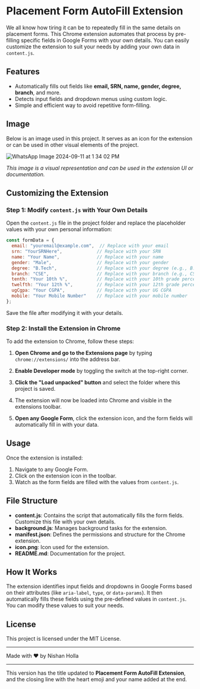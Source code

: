# Placement Form AutoFill Extension

We all know how tiring it can be to repeatedly fill in the same details on placement forms. This Chrome extension automates that process by pre-filling specific fields in Google Forms with your own details. You can easily customize the extension to suit your needs by adding your own data in `content.js`.

## Features

- Automatically fills out fields like **email, SRN, name, gender, degree, branch**, and more.
- Detects input fields and dropdown menus using custom logic.
- Simple and efficient way to avoid repetitive form-filling.

## Image

Below is an image used in this project. It serves as an icon for the extension or can be used in other visual elements of the project.

![WhatsApp Image 2024-09-11 at 1 34 02 PM](https://github.com/user-attachments/assets/d3db159c-5722-4fb3-a785-2a956627fdf7)

*This image is a visual representation and can be used in the extension UI or documentation.*

## Customizing the Extension

### Step 1: Modify `content.js` with Your Own Details

Open the `content.js` file in the project folder and replace the placeholder values with your own personal information:

```javascript
const formData = {
  email: "youremail@example.com",  // Replace with your email
  srn: "YourSRNHere",             // Replace with your SRN
  name: "Your Name",              // Replace with your name
  gender: "Male",                 // Replace with your gender
  degree: "B.Tech",               // Replace with your degree (e.g., B.Tech, MCA)
  branch: "CSE",                  // Replace with your branch (e.g., CSE, ECE)
  tenth: "Your 10th %",           // Replace with your 10th grade percentage
  twelfth: "Your 12th %",         // Replace with your 12th grade percentage
  ugCgpa: "Your CGPA",            // Replace with your UG CGPA
  mobile: "Your Mobile Number"    // Replace with your mobile number
};
```

Save the file after modifying it with your details.

### Step 2: Install the Extension in Chrome

To add the extension to Chrome, follow these steps:

1. **Open Chrome and go to the Extensions page** by typing `chrome://extensions/` into the address bar.
   
2. **Enable Developer mode** by toggling the switch at the top-right corner.

3. **Click the "Load unpacked" button** and select the folder where this project is saved.

4. The extension will now be loaded into Chrome and visible in the extensions toolbar.

5. **Open any Google Form**, click the extension icon, and the form fields will automatically fill in with your data.

## Usage

Once the extension is installed:

1. Navigate to any Google Form.
2. Click on the extension icon in the toolbar.
3. Watch as the form fields are filled with the values from `content.js`.

## File Structure

- **content.js**: Contains the script that automatically fills the form fields. Customize this file with your own details.
- **background.js**: Manages background tasks for the extension.
- **manifest.json**: Defines the permissions and structure for the Chrome extension.
- **icon.png**: Icon used for the extension.
- **README.md**: Documentation for the project.

## How It Works

The extension identifies input fields and dropdowns in Google Forms based on their attributes (like `aria-label`, `type`, or `data-params`). It then automatically fills these fields using the pre-defined values in `content.js`. You can modify these values to suit your needs.

## License

This project is licensed under the MIT License.

---

Made with ❤️ by Nishan Holla

---

This version has the title updated to **Placement Form AutoFill Extension**, and the closing line with the heart emoji and your name added at the end.
